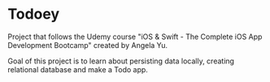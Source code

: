 # Todoey

Project that follows the Udemy course "iOS & Swift - The Complete iOS App Development Bootcamp" created by Angela Yu.

Goal of this project is to learn about persisting data locally, creating relational database and make a Todo app.